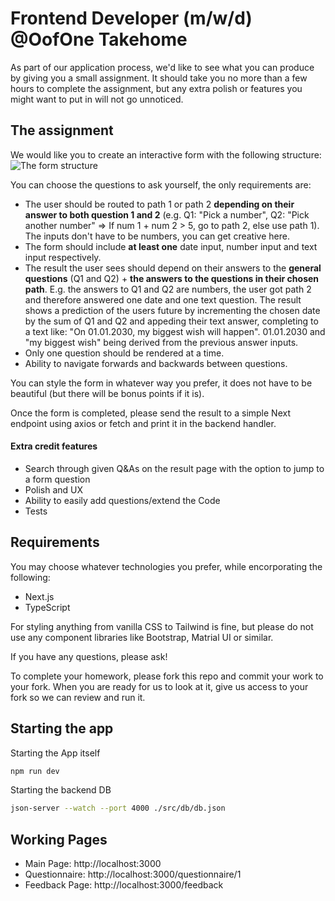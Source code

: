 # Frontend Developer (m/w/d) @OofOne Takehome

As part of our application process, we'd like to see what you can produce by giving you a small assignment. It should take you no more than a few hours to complete the assignment, but any extra polish or features you might want to put in will not go unnoticed.

## [](https://github.com/seedco/frontend-homework#the-assignment)The assignment

We would like you to create an interactive form with the following structure:
![The form structure](structure.png)

You can choose the questions to ask yourself, the only requirements are:

- The user should be routed to path 1 or path 2 **depending on their answer to both question 1 and 2** (e.g. Q1: "Pick a number", Q2: "Pick another number" => If num 1 + num 2 > 5, go to path 2, else use path 1). The inputs don't have to be numbers, you can get creative here.
- The form should include **at least one** date input, number input and text input respectively.
- The result the user sees should depend on their answers to the **general questions** (Q1 and Q2) + **the answers to the questions in their chosen path**. E.g. the answers to Q1 and Q2 are numbers, the user got path 2 and therefore answered one date and one text question. The result shows a prediction of the users future by incrementing the chosen date by the sum of Q1 and Q2 and appeding their text answer, completing to a text like: "On 01.01.2030, my biggest wish will happen".
  01.01.2030 and "my biggest wish" being derived from the previous answer inputs.
- Only one question should be rendered at a time.
- Ability to navigate forwards and backwards between questions.

You can style the form in whatever way you prefer, it does not have to be beautiful (but there will be bonus points if it is).

Once the form is completed, please send the result to a simple Next endpoint using axios or fetch and print it in the backend handler.

#### [](https://github.com/seedco/frontend-homework#extra-credit-features)Extra credit features

- Search through given Q&As on the result page with the option to jump to a form question
- Polish and UX
- Ability to easily add questions/extend the Code
- Tests

## [](https://github.com/seedco/frontend-homework#requirements)Requirements

You may choose whatever technologies you prefer, while encorporating the following:

- Next.js
- TypeScript

For styling anything from vanilla CSS to Tailwind is fine, but please do not use any component libraries like Bootstrap, Matrial UI or similar.

If you have any questions, please ask!

To complete your homework, please fork this repo and commit your work to your fork. When you are ready for us to look at it, give us access to your fork so we can review and run it.

## Starting the app

Starting the App itself

```bash
npm run dev
```

Starting the backend DB

```bash
json-server --watch --port 4000 ./src/db/db.json
```

## Working Pages

- Main Page: http://localhost:3000
- Questionnaire: http://localhost:3000/questionnaire/1
- Feedback Page: http://localhost:3000/feedback
